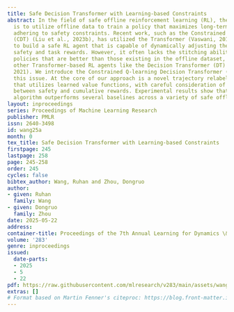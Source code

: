 ```yaml
---
title: Safe Decision Transformer with Learning-based Constraints
abstract: In the field of safe offline reinforcement learning (RL), the objective
  is to utilize offline data to train a policy that maximizes long-term rewards while
  adhering to safety constraints. Recent work, such as the Constrained Decision Transformer
  (CDT) (Liu et al., 2023b), has utilized the Transformer (Vaswani, 2017) architecture
  to build a safe RL agent that is capable of dynamically adjusting the balance between
  safety and task rewards. However, it often lacks the stitching ability to output
  policies that are better than those existing in the offline dataset, similar to
  other Transformer-based RL agents like the Decision Transformer (DT) (Chen et al.,
  2021). We introduce the Constrained Q-learning Decision Transformer (CQDT) to address
  this issue. At the core of our approach is a novel trajectory relabeling scheme
  that utilizes learned value functions, with careful consideration of the trade-off
  between safety and cumulative rewards. Experimental results show that our proposed
  algorithm outperforms several baselines across a variety of safe offline RL benchmarks.
layout: inproceedings
series: Proceedings of Machine Learning Research
publisher: PMLR
issn: 2640-3498
id: wang25a
month: 0
tex_title: Safe Decision Transformer with Learning-based Constraints
firstpage: 245
lastpage: 258
page: 245-258
order: 245
cycles: false
bibtex_author: Wang, Ruhan and Zhou, Dongruo
author:
- given: Ruhan
  family: Wang
- given: Dongruo
  family: Zhou
date: 2025-05-22
address:
container-title: Proceedings of the 7th Annual Learning for Dynamics \& Control Conference
volume: '283'
genre: inproceedings
issued:
  date-parts:
  - 2025
  - 5
  - 22
pdf: https://raw.githubusercontent.com/mlresearch/v283/main/assets/wang25a/wang25a.pdf
extras: []
# Format based on Martin Fenner's citeproc: https://blog.front-matter.io/posts/citeproc-yaml-for-bibliographies/
---
```

